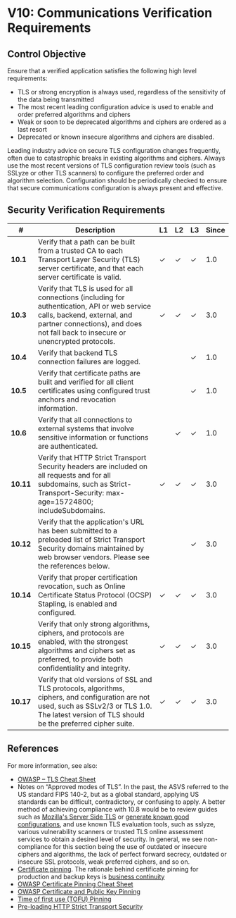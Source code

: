# V10: Communications Verification Requirements

## Control Objective

Ensure that a verified application satisfies the following high level requirements:

* TLS or strong encryption is always used, regardless of the sensitivity of the data being transmitted
* The most recent leading configuration advice is used to enable and order preferred algorithms and ciphers
* Weak or soon to be deprecated algorithms and ciphers are ordered as a last resort
* Deprecated or known insecure algorithms and ciphers are disabled.

Leading industry advice on secure TLS configuration changes frequently, often due to catastrophic breaks in existing algorithms and ciphers. Always use the most recent versions of TLS configuration review tools (such as SSLyze or other TLS scanners) to configure the preferred order and algorithm selection. Configuration should be periodically checked to ensure that secure communications configuration is always present and effective.

## Security Verification Requirements

| # | Description | L1 | L2 | L3 | Since |
| --- | --- | --- | --- | -- | -- |
| **10.1** | Verify that a path can be built from a trusted CA to each Transport Layer Security (TLS) server certificate, and that each server certificate is valid. | ✓ | ✓ | ✓ | 1.0 |
| **10.3** | Verify that TLS is used for all connections (including for authentication, API or web service calls, backend, external, and partner connections), and does not fall back to insecure or unencrypted protocols. | ✓ | ✓ | ✓ | 3.0 |
| **10.4** | Verify that backend TLS connection failures are logged. |  |  | ✓ | 1.0 |
| **10.5** | Verify that certificate paths are built and verified for all client certificates using configured trust anchors and revocation information. |  |  | ✓ | 1.0 |
| **10.6** | Verify that all connections to external systems that involve sensitive information or functions are authenticated. |  | ✓ | ✓ | 1.0 |
| **10.11** | Verify that HTTP Strict Transport Security headers are included on all requests and for all subdomains, such as Strict-Transport-Security: max-age=15724800; includeSubdomains. | ✓ | ✓ | ✓ | 3.0 |
| **10.12** | Verify that the application's URL has been submitted to a preloaded list of Strict Transport Security domains maintained by web browser vendors. Please see the references below. |  |  | ✓ | 3.0 |
| **10.14** | Verify that proper certification revocation, such as Online Certificate Status Protocol (OCSP) Stapling, is enabled and configured. | ✓ | ✓ | ✓ | 3.0 |
| **10.15** | Verify that only strong algorithms, ciphers, and protocols are enabled, with the strongest algorithms and ciphers set as preferred, to provide both confidentiality and integrity. | ✓ | ✓ | ✓ | 3.0 |
| **10.17** | Verify that old versions of SSL and TLS protocols, algorithms, ciphers, and configuration are not used, such as SSLv2/3 or TLS 1.0. The latest version of TLS should be the preferred cipher suite. | ✓ | ✓ | ✓ | 3.0 |

## References

For more information, see also:

* [OWASP – TLS Cheat Sheet](https://www.owasp.org/index.php/Transport_Layer_Protection_Cheat_Sheet)
* Notes on “Approved modes of TLS”. In the past, the ASVS referred to the US standard FIPS 140-2, but as a global standard, applying US standards can be difficult, contradictory, or confusing to apply. A better method of achieving compliance with 10.8 would be to review guides such as [Mozilla's Server Side TLS](https://wiki.mozilla.org/Security/Server_Side_TLS) or  [generate known good configurations](https://mozilla.github.io/server-side-tls/ssl-config-generator/), and use known TLS evaluation tools, such as sslyze, various vulnerability scanners or trusted TLS online assessment services to obtain a desired level of security. In general, we see non-compliance for this section being the use of outdated or insecure ciphers and algorithms, the lack of perfect forward secrecy, outdated or insecure SSL protocols, weak preferred ciphers, and so on.
* [Certificate pinning](https://tools.ietf.org/html/rfc7469). The rationale behind certificate pinning for production and backup keys is [business continuity](https://noncombatant.org/2015/05/01/about-http-public-key-pinning/)
* [OWASP Certificate Pinning Cheat Sheet](https://www.owasp.org/index.php/Pinning_Cheat_Sheet)
* [OWASP Certificate and Public Key Pinning](https://www.owasp.org/index.php/Certificate_and_Public_Key_Pinning)
* [Time of first use (TOFU) Pinning](https://developer.mozilla.org/en/docs/Web/Security/Public_Key_Pinning)
* [Pre-loading HTTP Strict Transport Security](https://www.chromium.org/hsts)
